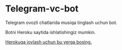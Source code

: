 # Telegram-vc-bot

Telegram ovozli chatlarida musiqa tinglash uchun bot.

Botni Heroku saytida ishlatishingiz mumkin.

<a href="https://heroku.com/deploy?template=https://github.com/izzatbekk/Telegram_VC_Bot/tree/master">Herokuga joylash uchun bu yerga bosing.</a>

